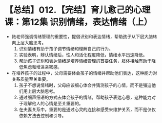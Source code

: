 # 【总结】012.【完结】育儿愈己的心理课：第12集 识别情绪，表达情绪（上）

-   陆老师强调情绪管理的重要性，提倡识别和表达情绪，帮助孩子从下层大脑转向上层大脑思考。
    1.  识别情绪有助于孩子调节情绪和理解自己的行为。
    2.  实验表明，辨认情绪后，性人和活化程度降低，情绪水平迅速降低。
    3.  帮助孩子识别和表达情绪是培养情绪管理的首要任务，肢体接触有助于降低焦虑和增进亲密感。
-   在培养孩子的过程中，父母需要体会孩子的情绪并帮助他们表达，这种能力对关系质量至关重要。
    1.  孩子不想说情绪时，父母应该细心体会并猜测孩子的心情，而不是强迫他们用上层大脑思考。
    2.  通过细声细语的方式去体会孩子的情绪，帮助孩子表达心思，这种能力对于理解他人的心情是至关重要的。
    3.  在夫妻关系中，重要的是通过心灵的连接和感受来维护关系，而不是仅仅依赖方法去控制和引导。